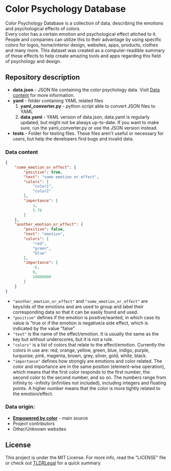 # Color Psychology Database
Color Psychology Database is a collection of data, describing the emotions and psychological effects of colors.\
Every color has a certain emotion and psychological effect attched to it. People and companies can utilize this to their advantage by using specific colors for logos, home/interior design, websites, apps, products, clothes and many more. This dataset was created as a computer-readible summary of these effects to help create amazing tools and apps regarding this field of psychology and design.

## Repository description
- **data.json** - JSON file containing the color psychology data. Visit [Data content](#data-content) for more information.
- **yaml** - folder containing YAML related files
  1. **yaml_converter.py** - python script able to convert JSON files to YAML
  2. **data.yaml** - YAML version of data.json, data.yaml is regularly updated, but might not be always up-to-date. If you want to make sure, run the yaml_converter.py or use the JSON version instead.
- **tests** - Folder for testing files. These files aren't useful or necessary for users, but help the developers find bugs and invalid data.

### Data content
```json
{
    "some_emotion_or_effect": {
        "positive": true,
        "text": "some emotion or effect",
        "colors": [
            "color1",
            "color2"
        ],
        "importance": [
            1,
            5.76
        ]
    },
    "another_emotion_or_effect": {
        "positive": false,
        "text": "emotion",
        "colors": [
            "red",
            "green",
            "blue"
        ],
        "importance": [
            -6,
            0,
            10000000
        ]
    }
}
```
- ```"another_emotion_or_effect"``` and ```"some_emotion_or_effect"``` are keys/ids of the emotions and are used to group and label their corresponding data so that it can be easily found and used.
- ```"positive"``` defines if the emotion is positive/wanted, in which case its value is "true or if the emotion is negative/a side effect, which is indicated by the value "false"
- ```"text"``` is the name of the effect/emotion. It is usually the same as the key but without underscores, but it is not a rule.
- ```"colors"``` is a list of colors that relate to the effect/emotion. Currently the colors in use are: red, orange, yellow, green, blue, indigo, purple, turquoise, pink, magenta, brown, grey, silver, gold, white, black.
- ```"importance"``` defines how strongly are emotions and color related. The color and importance are in the same position (element-wise operation), which means that the first color responds to the first number, the second color to the second number, and so on. The numbers range from infinity to -infinity (infinities not included), including integers and floating points. A higher number means that the color is more tightly related to the emotion/effect.

### Data origin:
- **[Empowered by color](https://www.empower-yourself-with-color-psychology.com/)** - main source 
- Project contributors
- Other/Unknown websites

## License
This project is under the MIT License. For more info, read the "LICENSE" file or check out [TLDRLegal](https://tldrlegal.com/license/mit-license) for a quick summary.
